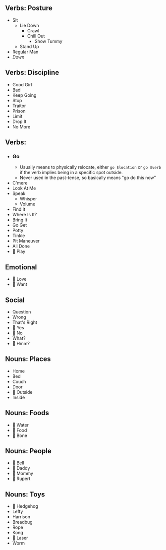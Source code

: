 ## Verbs: Posture 
- Sit
	- Lie Down
		- Crawl
		- Chill Out
			- Show Tummy
	- Stand Up
- Regular Man
- _Down_

## Verbs: Discipline
- Good Girl
- Bad
- Keep Going
- Stop
- Traitor
- Prison
- Limit 
- Drop It
- No More

## Verbs: 
- ### Go
	- Usually means to physically relocate, either `go $location` or `go $verb` if the verb implies being in a specific spot outside.
	- Never used in the past-tense, so basically means "go do this now"
- C'mere
- Look At Me
- Speak
	- Whisper
	- Volume
- Find It
- Where Is It?
- Bring It
- Go Get
- Potty
- Tinkle
- Pit Maneuver
- All Done
- 🔘 Play

## Emotional
- 🔘 Love
- 🔘 Want

## Social
- Question
- Wrong
- That's Right
- 🔘 Yes
- 🔘 No
- What?
- 🔘 Hmm?

## Nouns: Places
- Home
- Bed
- Couch
- Door
- 🔘 Outside
- Inside

## Nouns: Foods
- 🔘 Water
- 🔘 Food
- 🔘 Bone

## Nouns: People
- 🔘 Bell
- 🔘 Daddy
- 🔘 Mommy
- 🔘 Rupert

## Nouns: Toys
- 🔘 Hedgehog
- Lefty
- Harrison
- Breadbug
- Rope
- Kong
- 🔘 Laser
- Worm